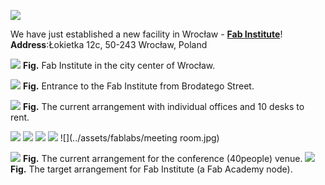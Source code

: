 



![](./assets/ffp-background2.jpg)


We have just established a new facility in Wrocław - [**Fab Institute**](https://fab.institute/)!
**Address**:Łokietka 12c, 50-243 Wrocław, Poland

![](../assets/fablabs/map0.jpg)
**Fig.** Fab Institute in the city center of Wrocław.

![](../assets/fablabs/map1.jpg)
**Fig.** Entrance to the Fab Institute from Brodatego Street.

![](../assets/fablabs/231220_now.jpg)
**Fig.** The current arrangement with individual offices and 10 desks to rent.


![](../assets/fablabs/recepcja.jpg)
![](../assets/fablabs/IMG_8989.JPG)
![](../assets/fablabs/IMG_8967.JPG)
![](../assets/fablabs/DSC_5585a.jpg)
![](../assets/fablabs/meeting room.jpg)

![](../assets/fablabs/231220_now-conf.jpg)
**Fig.** The current arrangement for the conference (40people) venue.
![](../assets/fablabs/231220_aim.jpg)
**Fig.** The target arrangement for Fab Institute (a Fab Academy node).
